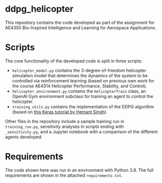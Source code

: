 # ddpg_helicopter

This repository contains the code developed as part of the assignment for AE4350 Bio-Inspired Intelligence and Learning for Aerospace Applications.


# Scripts

The core functionality of the developed code is split in three scripts:
- `helicopter_model.py` contains the 3-degree-of-freedom helicopter simulation model that determines the dynamics of the system to be controlled via reinforcement learning (based on previous own work for the course AE4314 Helicopter Performance, Stability, and Control).
- `helicopter_environment.py` contains the `HelicopterTrain` class, an OpenAI Gym environment subclass for training an agent to control the helicopter.
- `training_utils.py` contains the implementation of the DDPG algorithm (based on [this Keras tutorial by Hemant Singh](https://keras.io/examples/rl/ddpg_pendulum/)).

Other files in the repository include a sample training run in `training_run.py`, sensitivity analyses in scripts ending with `_sensitivity.py`, and a Jupyter notebook with a comparison of the different agents developed.

# Requirements
The code shown here was run in an environment with Python 3.9. The full requirements are shown in the attached `requirements.txt`.